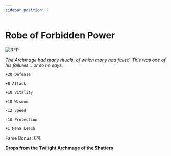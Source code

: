 ```yaml
---
sidebar_position: 2
---
```


# Robe of Forbidden Power

![RFP](https://vwiki.valorserver.com/api/item/picture/robe%20of%20forbidden%20power)

<i>The Archmage had many rituals, of which many had failed. This was one of his failures... or so he says.</i>

    +20 Defense
    
    +8 Attack
    
    +18 Vitality
    
    +18 Wisdom
    
    -12 Speed
    
    -10 Protection
    
    +1 Mana Leech
    
Fame Bonus: 6%

**Drops from the Twilight Archmage of the Shatters**
